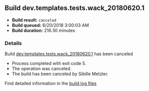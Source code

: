 ## Build dev.templates.tests.wack_20180620.1
- **Build result:** `canceled`
- **Build queued:** 6/20/2018 3:00:03 AM
- **Build duration:** 216.30 minutes
### Details
Build [dev.templates.tests.wack_20180620.1](https://winappstudio.visualstudio.com/web/build.aspx?pcguid=a4ef43be-68ce-4195-a619-079b4d9834c2&builduri=vstfs%3a%2f%2f%2fBuild%2fBuild%2f25900) has been canceled

+ Process completed with exit code 5.
+ The operation was canceled.
+ The build has been canceled by Sibille Metzler.

Find detailed information in the [build log files](https://uwpctdiags.blob.core.windows.net/buildlogs/dev.templates.tests.wack_20180620.1_logs.zip)

